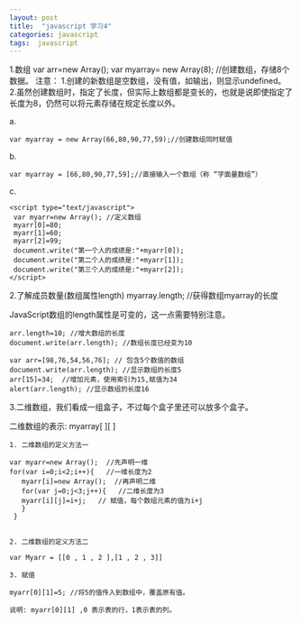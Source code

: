 ```yaml
---
layout: post
title:  "javascript 学习4"
categories: javascript
tags:  javascript
---
```




1.数组
var arr=new Array();
var myarray= new Array(8); //创建数组，存储8个数据。 
注意：
1.创建的新数组是空数组，没有值，如输出，则显示undefined。
2.虽然创建数组时，指定了长度，但实际上数组都是变长的，也就是说即使指定了长度为8，仍然可以将元素存储在规定长度以外。

<!--more-->

a.
```
var myarray = new Array(66,80,90,77,59);//创建数组同时赋值
```
b.
```
var myarray = [66,80,90,77,59];//直接输入一个数组（称 “字面量数组”）
```


c.
```
<script type="text/javascript">
 var myarr=new Array(); //定义数组
 myarr[0]=80; 
 myarr[1]=60;
 myarr[2]=99;
 document.write("第一个人的成绩是:"+myarr[0]);
 document.write("第二个人的成绩是:"+myarr[1]);
 document.write("第三个人的成绩是:"+myarr[2]);
</script>
```
2.了解成员数量(数组属性length)
myarray.length; //获得数组myarray的长度

JavaScript数组的length属性是可变的，这一点需要特别注意。
```
arr.length=10; //增大数组的长度
document.write(arr.length); //数组长度已经变为10

var arr=[98,76,54,56,76]; // 包含5个数值的数组
document.write(arr.length); //显示数组的长度5
arr[15]=34;  //增加元素，使用索引为15,赋值为34
alert(arr.length); //显示数组的长度16
```

3.二维数组，我们看成一组盒子，不过每个盒子里还可以放多个盒子。

二维数组的表示: myarray[ ][ ]

```
1. 二维数组的定义方法一

var myarr=new Array();  //先声明一维 
for(var i=0;i<2;i++){   //一维长度为2
   myarr[i]=new Array();  //再声明二维 
   for(var j=0;j<3;j++){   //二维长度为3
   myarr[i][j]=i+j;   // 赋值，每个数组元素的值为i+j
   }
 }


2. 二维数组的定义方法二

var Myarr = [[0 , 1 , 2 ],[1 , 2 , 3]]

3. 赋值

myarr[0][1]=5; //将5的值传入到数组中，覆盖原有值。

说明: myarr[0][1] ,0 表示表的行，1表示表的列。

 
```


